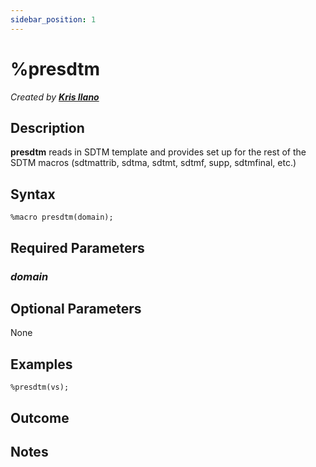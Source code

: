 ```yaml
---
sidebar_position: 1
---
```


# %presdtm

_Created by [**Kris Ilano**](mailto:kristoffer.ilano@emanatebiostats.com?subject=User%20Guide:%20presdtm)_

## Description

**presdtm** reads in SDTM template and provides set up for the rest of the SDTM macros (sdtmattrib, sdtma, sdtmt, sdtmf, supp, sdtmfinal, etc.)

## Syntax

```sas
%macro presdtm(domain);
```

## Required Parameters

### _domain_

## Optional Parameters

None

## Examples

```sas
%presdtm(vs);
```

## Outcome

## Notes
